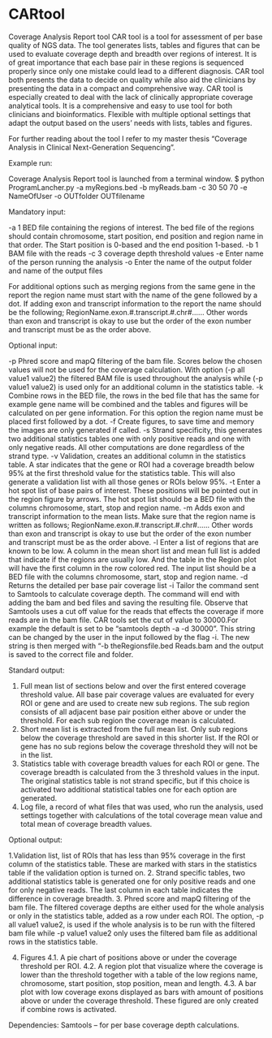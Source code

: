 # CARtool
Coverage Analysis Report tool
CAR tool is a tool for assessment of per base quality of NGS data. The tool generates lists, tables and figures that can be used to evaluate coverage depth and breadth over regions of interest. 
It is of great importance that each base pair in these regions is sequenced properly since only one mistake could lead to a different diagnosis. CAR tool both presents the data to decide on quality while also aid the clinicians by presenting the data in a compact and comprehensive way. CAR tool is especially created to deal with the lack of clinically appropriate coverage analytical tools. It is a comprehensive and easy to use tool for both clinicians and bioinformatics. Flexible with multiple optional settings that adapt the output based on the users’ needs with lists, tables and figures. 

For further reading about the tool I refer to my master thesis “Coverage Analysis in Clinical Next-Generation Sequencing”.

Example run: 

Coverage Analysis Report tool is launched from a terminal window. 
$ python ProgramLancher.py -a myRegions.bed -b myReads.bam -c 30 50 70 -e NameOfUser -o OUTfolder OUTfilename    

Mandatory input:

-a 1 BED file containing the regions of interest. The bed file of the regions should contain chromosome, start position, end position and region name in that order. The Start position is 0-based and the end position 1-based.
-b 1 BAM file with the reads 
-c 3 coverage depth threshold values 
-e Enter name of the person running the analysis
-o Enter the name of the output folder and name of the output files

For additional options such as merging regions from the same gene in the report the region name must start with the name of the gene followed by a dot. If adding exon and transcript information to the report the name should be the following; RegionName.exon.#.transcript.#.chr#...... Other words than exon and transcript is okay to use but the order of the exon number and transcript must be as the order above. 

Optional input:

-p Phred score and mapQ filtering of the bam file. Scores below the chosen values will not be used for the coverage calculation. With option (-p all value1 value2) the filtered BAM file is used throughout the analysis while (-p value1 value2) is used only for an additional column in the statistics table.
-k Combine rows in the BED file, the rows in the bed file that has the same for example gene name will be combined and the tables and figures will be calculated on per gene information. For this option the region name must be placed first followed by a dot. 
-f Create figures, to save time and memory the images are only generated if called.
-s Strand specificity, this generates two additional statistics tables one with only positive reads and one with only negative reads. All other computations are done regardless of the strand type. 
-v Validation, creates an additional column in the statistics table. A star indicates that the gene or ROI had a coverage breadth below 95% at the first threshold value for the statistics table. This will also generate a validation list with all those genes or ROIs below 95%. 
-t Enter a hot spot list of base pairs of interest. These positions will be pointed out in the region figure by arrows. The hot spot list should be a BED file with the columns chromosome, start, stop and region name.
-m Adds exon and transcript information to the mean lists. Make sure that the region name is written as follows; RegionName.exon.#.transcript.#.chr#...... Other words than exon and transcript is okay to use but the order of the exon number and transcript must be as the order above.
-l Enter a list of regions that are known to be low. A column in the mean short list and mean full list is added that indicate if the regions are usually low.  And the table in the Region plot will have the first column in the row colored red. The input list should be a BED file with the columns chromosome, start, stop and region name.
-d Returns the detailed per base pair coverage list
-i Tailor the command sent to Samtools to calculate coverage depth. The command will end with adding the bam and bed files and saving the resulting file. Observe that Samtools uses a cut off value for the reads that effects the coverage if more reads are in the bam file. CAR tools set the cut of value to 30000.For example the default is set to be “samtools depth -a -d 30000”. This string can be changed by the user in the input followed by the flag -i. The new string is then merged with “-b theRegionsfile.bed Reads.bam and the output is saved to the correct file and folder. 

Standard output:

1. Full mean list of sections below and over the first entered coverage threshold value. All base pair coverage values are evaluated for every ROI or gene and are used to create new sub regions. The sub region consists of all adjacent base pair position either above or under the threshold. For each sub region the coverage mean is calculated.   
2. Short mean list is extracted from the full mean list. Only sub regions below the coverage threshold are saved in this shorter list. If the ROI or gene has no sub regions below the coverage threshold they will not be in the list. 
3. Statistics table with coverage breadth values for each ROI or gene. The coverage breadth is calculated from the 3 threshold values in the input. The original statistics table is not strand specific, but if this choice is activated two additional statistical tables one for each option are generated.
4. Log file, a record of what files that was used, who run the analysis, used settings together with calculations of the total coverage mean value and total mean of coverage breadth values. 

Optional output:

1.Validation list, list of ROIs that has less than 95% coverage in the first column of the statistics table. These are marked with stars in the statistics table if the validation option is turned on. 
2. Strand specific tables, two additional statistics table is generated one for only positive reads and one for only negative reads. The last column in each table indicates the difference in coverage breadth.
3. Phred score and mapQ filtering of the bam file. The filtered coverage depths are either used for the whole analysis or only in the statistics table, added as a row under each ROI. The option, -p all value1 value2, is used if the whole analysis is to be run with the filtered bam file while -p value1 value2 only uses the filtered bam file as additional rows in the statistics table. 

4. Figures
4.1. A pie chart of positions above or under the coverage threshold per ROI. 
4.2. A region plot that visualize where the coverage is lower than the threshold together with a table of the low regions name, chromosome, start position, stop position, mean and length. 
4.3. A bar plot with low coverage exons displayed as bars with amount of positions above or under the coverage threshold. These figured are only created if combine rows is activated.   

Dependencies:
Samtools – for per base coverage depth calculations.  

